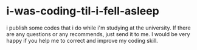 # i-was-coding-til-i-fell-asleep
i publish some codes that i do while i'm studying at the university.
If there are any questions or any recommends, just send it to me. 
I would be very happy if you help me to correct and improve my coding skill.

